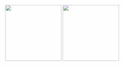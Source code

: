 <p>
  <img height="180em" src="https://github-readme-stats.vercel.app/api?username=adrian-8901&show_icons=true&hide_border=true&&count_private=true&include_all_commits=true" />
  <img height="180em" src="https://github-readme-stats.vercel.app/api/top-langs/?username=adrian-8901&exclude_repo=CherishOS&show_icons=true&hide_border=true&layout=compact&langs_count=8"/>
</p>

